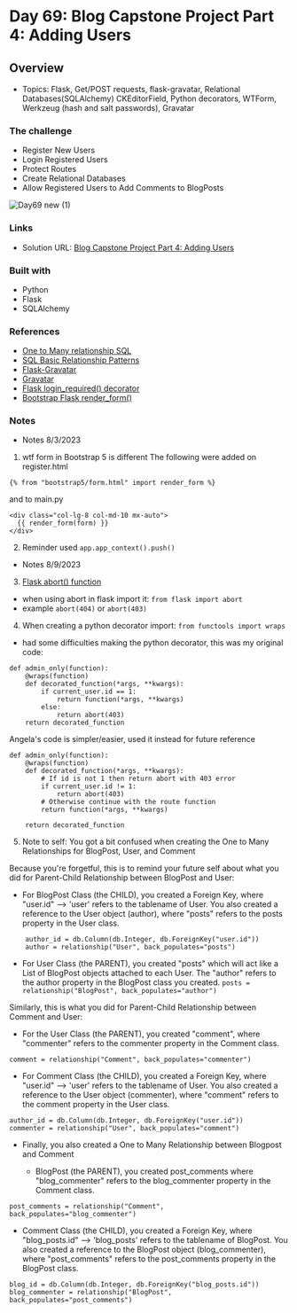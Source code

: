 # Day 69: Blog Capstone Project Part 4: Adding Users

## Overview

- Topics: Flask, Get/POST requests, flask-gravatar, Relational Databases(SQLAlchemy)
CKEditorField, Python decorators, WTForm, Werkzeug (hash and salt passwords), Gravatar


### The challenge

- Register New Users
- Login Registered Users
- Protect Routes
- Create Relational Databases
- Allow Registered Users to Add Comments to BlogPosts


![Day69 new (1)](https://github.com/Mikerniker/100_Days_of_Python/assets/63586831/42b20c8f-ae50-4c8b-ab00-e29e01cf95d4)


### Links

- Solution URL: [Blog Capstone Project Part 4: Adding Users](https://github.com/Mikerniker/100_Days_of_Python/tree/main/Day69)

### Built with

- Python
- Flask
- SQLAlchemy

### References

- [One to Many relationship SQL](https://docs.sqlalchemy.org/en/20/orm/basic_relationships.html#one-to-many)
- [SQL Basic Relationship Patterns](https://docs.sqlalchemy.org/en/20/orm/basic_relationships.html)
- [Flask-Gravatar](https://flask-gravatar.readthedocs.io/en/latest/)
- [Gravatar](https://en.gravatar.com/)
- [Flask login_required() decorator](https://flask.palletsprojects.com/en/2.3.x/patterns/viewdecorators/)
- [Bootstrap Flask render_form()](https://bootstrap-flask.readthedocs.io/en/stable/basic/#macros)

### Notes
- Notes 8/3/2023
1. wtf form in Bootstrap 5 is different
The following were added on register.html
```
{% from "bootstrap5/form.html" import render_form %}
```
and to main.py
```
<div class="col-lg-8 col-md-10 mx-auto">
  {{ render_form(form) }}
</div>
```
2. Reminder used  ```app.app_context().push()```

- Notes 8/9/2023
3. [Flask abort() function](https://flask.palletsprojects.com/en/2.3.x/api/#flask.abort) 
- when using abort in flask import it: ```from flask import abort```
- example ```abort(404)``` or ```abort(403)```

4. When creating a python decorator import: ```from functools import wraps```
- had some difficulties making the python decorator, this was my original code:
```
def admin_only(function):
    @wraps(function)
    def decorated_function(*args, **kwargs):
        if current_user.id == 1:
            return function(*args, **kwargs)
        else:
            return abort(403)
    return decorated_function
```
Angela's code is simpler/easier, used it instead for future reference
```
def admin_only(function):
    @wraps(function)
    def decorated_function(*args, **kwargs):
        # If id is not 1 then return abort with 403 error
        if current_user.id != 1:
            return abort(403)
        # Otherwise continue with the route function
        return function(*args, **kwargs)

    return decorated_function
```
5. Note to self: You got a bit confused when creating the One to Many Relationships for BlogPost,
User, and Comment

Because you're forgetful, this is to remind your future self about what you did for Parent-Child Relationship between BlogPost and User:

  - For BlogPost Class (the CHILD), you created a Foreign Key, where "user.id" --> 'user' refers to the tablename of User. You also created a reference to the User object (author), where "posts" refers to the posts property in the User class.
```
    author_id = db.Column(db.Integer, db.ForeignKey("user.id"))
    author = relationship("User", back_populates="posts")
```

  - For User Class (the PARENT), you created "posts" which will act like a List of BlogPost objects attached to each User. The "author" refers to the author property in the BlogPost class you created.
```posts = relationship("BlogPost", back_populates="author")```

Similarly, this is what you did for Parent-Child Relationship between Comment and User:     

  - For the User Class (the PARENT), you created "comment", where "commenter" refers to the commenter property in the Comment class.

```comment = relationship("Comment", back_populates="commenter")```

  - For Comment Class (the CHILD), you created a Foreign Key, where "user.id" --> 'user' refers to the tablename of User. You also created a reference to the User object (commenter), where "comment" refers to the comment property in the User class.

```
author_id = db.Column(db.Integer, db.ForeignKey("user.id"))
commenter = relationship("User", back_populates="comment")
```
- Finally, you also created a One to Many Relationship between Blogpost and Comment

  - BlogPost (the PARENT), you created post_comments where "blog_commenter" refers to the blog_commenter property in the Comment class.
```
post_comments = relationship("Comment", back_populates="blog_commenter")
```
  - Comment Class (the CHILD), you created a Foreign Key, where "blog_posts.id" --> 'blog_posts' refers to the tablename of BlogPost. You also created a reference to the BlogPost object (blog_commenter), where "post_comments" refers to the post_comments property in the BlogPost class.

```
blog_id = db.Column(db.Integer, db.ForeignKey("blog_posts.id"))
blog_commenter = relationship("BlogPost", back_populates="post_comments")
```
